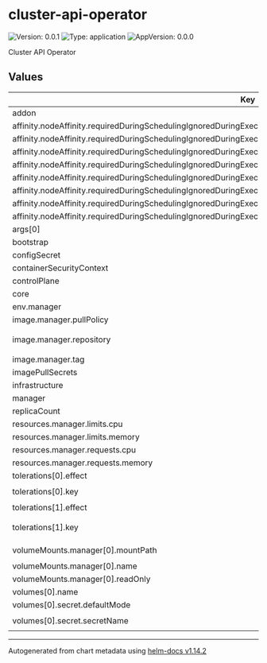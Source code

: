 # cluster-api-operator

![Version: 0.0.1](https://img.shields.io/badge/Version-0.0.1-informational?style=flat-square) ![Type: application](https://img.shields.io/badge/Type-application-informational?style=flat-square) ![AppVersion: 0.0.0](https://img.shields.io/badge/AppVersion-0.0.0-informational?style=flat-square)

Cluster API Operator

## Values

| Key | Type | Default | Description |
|-----|------|---------|-------------|
| addon | string | `""` |  |
| affinity.nodeAffinity.requiredDuringSchedulingIgnoredDuringExecution.nodeSelectorTerms[0].matchExpressions[0].key | string | `"kubernetes.io/arch"` |  |
| affinity.nodeAffinity.requiredDuringSchedulingIgnoredDuringExecution.nodeSelectorTerms[0].matchExpressions[0].operator | string | `"In"` |  |
| affinity.nodeAffinity.requiredDuringSchedulingIgnoredDuringExecution.nodeSelectorTerms[0].matchExpressions[0].values[0] | string | `"amd64"` |  |
| affinity.nodeAffinity.requiredDuringSchedulingIgnoredDuringExecution.nodeSelectorTerms[0].matchExpressions[0].values[1] | string | `"arm64"` |  |
| affinity.nodeAffinity.requiredDuringSchedulingIgnoredDuringExecution.nodeSelectorTerms[0].matchExpressions[0].values[2] | string | `"ppc64le"` |  |
| affinity.nodeAffinity.requiredDuringSchedulingIgnoredDuringExecution.nodeSelectorTerms[0].matchExpressions[1].key | string | `"kubernetes.io/os"` |  |
| affinity.nodeAffinity.requiredDuringSchedulingIgnoredDuringExecution.nodeSelectorTerms[0].matchExpressions[1].operator | string | `"In"` |  |
| affinity.nodeAffinity.requiredDuringSchedulingIgnoredDuringExecution.nodeSelectorTerms[0].matchExpressions[1].values[0] | string | `"linux"` |  |
| args[0] | string | `"--leader-elect"` |  |
| bootstrap | string | `"kubeadm:v1.9.1"` |  |
| configSecret | object | `{}` |  |
| containerSecurityContext | object | `{}` |  |
| controlPlane | string | `"kubeadm:v1.9.1"` |  |
| core | string | `"cluster-api:v1.9.1"` |  |
| env.manager | list | `[]` |  |
| image.manager.pullPolicy | string | `"IfNotPresent"` |  |
| image.manager.repository | string | `"registry.k8s.io/capi-operator/cluster-api-operator"` |  |
| image.manager.tag | string | `"v0.15.0"` |  |
| imagePullSecrets | object | `{}` |  |
| infrastructure | string | `"kubevirt:v0.1.9"` |  |
| manager | object | `{}` |  |
| replicaCount | int | `1` |  |
| resources.manager.limits.cpu | string | `"100m"` |  |
| resources.manager.limits.memory | string | `"150Mi"` |  |
| resources.manager.requests.cpu | string | `"100m"` |  |
| resources.manager.requests.memory | string | `"100Mi"` |  |
| tolerations[0].effect | string | `"NoSchedule"` |  |
| tolerations[0].key | string | `"node-role.kubernetes.io/master"` |  |
| tolerations[1].effect | string | `"NoSchedule"` |  |
| tolerations[1].key | string | `"node-role.kubernetes.io/control-plane"` |  |
| volumeMounts.manager[0].mountPath | string | `"/tmp/k8s-webhook-server/serving-certs"` |  |
| volumeMounts.manager[0].name | string | `"cert"` |  |
| volumeMounts.manager[0].readOnly | bool | `true` |  |
| volumes[0].name | string | `"cert"` |  |
| volumes[0].secret.defaultMode | int | `420` |  |
| volumes[0].secret.secretName | string | `"capi-operator-webhook-service-cert"` |  |

----------------------------------------------
Autogenerated from chart metadata using [helm-docs v1.14.2](https://github.com/norwoodj/helm-docs/releases/v1.14.2)
